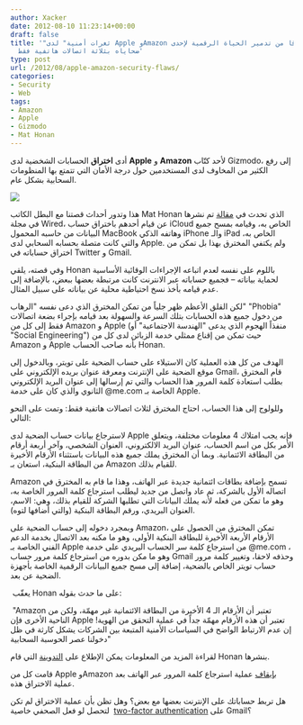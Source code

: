 ```yaml
---
author: Xacker
date: 2012-08-10 11:23:14+00:00
draft: false
title: '"ثغرات أمنية" لدى Apple وAmazon مكنت مخترقا من تدمير الحياة الرقمية لإحدى
  ضحاياه بثلاثة اتصالات هاتفية فقط'
type: post
url: /2012/08/apple-amazon-security-flaws/
categories:
- Security
- Web
tags:
- Amazon
- Apple
- Gizmodo
- Mat Honan
---
```


أدى **اختراق** الحسابات الشخضية لدى **Apple** و **Amazon** لأحد كتّاب Gizmodo، إلى رفع الكثير من المخاوف لدى المستخدمين حول درجة الأمان التي تتمتع بها المنظومات السحابية بشكل عام.




[![](https://www.it-scoop.com/wp-content/uploads/2012/08/hacker.jpg)
](https://www.it-scoop.com/wp-content/uploads/2012/08/hacker.jpg)




هذا وتدور أحداث قصتنا مع البطل الكاتب Mat Honan الذي تحدث في [مقالة](http://www.wired.com/gadgetlab/2012/08/apple-amazon-mat-honan-hacking/) تم نشرها في مجلة Wired، عن قيام أحدهم باختراق حساب iCloud الخاص به، وقيامه بمسح جميع البيانات من حاسبه المحمول MacBook وهاتفه الذكي iPhone والـ iPad الخاص به، والتي كانت متصلة بحسابه السحابي لدى Apple. ولم يكتفي المخترق بهذا بل تمكن من اختراق حساباته في Twitter و Gmail.




وفي قصته، يلقي Honan باللوم على نفسه لعدم اتباعه الإجراءات الوقائية الأساسية لحماية بياناته – فجميع حساباته عبر الانترنت كانت مرتبطة بعضها ببعض، بالإضافة إلى عدم قيامه بأخذ نسخ احتياطية محلية عن بياناته على سبيل المثال.




لكن القلق الأعظم ظهر جلياً من تمكن المخترق الذي دعى نفسه "الرهاب" "Phobia" من دخول جميع هذه الحسابات بتلك السرعة والسهولة بعد قيامه بإجراء بضعة اتصالات فقط إلى كل من Amazon و Apple (منفذاً الهجوم الذي يدعى "الهندسة الاجتماعية" أو "Social Engineering") حيث تمكن من إقناع ممثلي خدمة الزبائن لدى كل من Amazon و Apple بأنه صاحب الحساب Honan.




الهدف من كل هذه العملية كان الاستيلاء على حساب الضحية على تويتر، وبالدخول إلى موقع الضحية على الإنترنت ومعرفة عنوان بريده الإلكتروني على Gmail، قام المخترق بطلب استعادة كلمة المرور هذا الحساب والتي تم إرسالها إلى عنوان البريد الإلكتروني الثانوي والذي كان على خدمة @me.com الخاصة بـ Apple.




وللولوج إلى هذا الحساب، احتاج المخترق لثلاث اتصالات هاتفية فقط: وتمت على النحو التالي:




لاسترجاع بيانات حساب الضحية لدى Apple فإنه يجب امتلاك 4 معلومات مختلفة، ويتعلق الأمر بكل من اسم الحساب، عنوان البريد الالكتروني، العنوان الشخصي، وآخر أربعة أرقام من البطاقة الائتمانية. وبما أن المخترق يملك جميع هذه البيانات باستثناء الأرقام الأخيرة من البطاقة البنكية، استعان بـ Amazon للقيام بذلك.




Amazon تسمح بإضافة بطاقات ائتمانية جديدة عبر الهاتف، وهذا ما قام به المخترق في اتصاله الأول بالشركة، ثم عاد واتصل من جديد ليطلب استرجاع كلمة المرور الخاصة به، وهو ما تمكن من فعله لأنه يملك البيانات التي تطلبها الشركة للقيام بذلك، وهي: الاسم، العنوان البريدي، ورقم البطاقة البنكية (والتي أضافها لتوه).




وبمجرد دخوله إلى حساب الضحية على Amazon، تمكن المخترق من الحصول على الأرقام الأربعة الأخيرة للبطاقة البنكية الأولى، وهو ما مكنه بعد الاتصال بخدمة الدعم الفني الخاصة بـ Apple من استرجاع كلمة سر الحساب البريدي على خدمة @me.com ، وهو ما مكن بدوره من استرجاع كلمة مرور حساب Gmail وحذفه لاحقا، وتغيير كلمة مرور حساب تويتر الخاص بالضحية، إضافة إلى مسح جميع البيانات الرقمية الخاصة بأجهزة الضحية عن بعد.




 يعقّب Honan على ما حدث بقوله:




 "Amazon تعتبر أن الأرقام الـ 4 الأخيرة من البطاقة الائتمانية غير مهمّة، ولكن من الناحية الأخرى فإن Apple تعتبر أن هذه الأرقام مهمّة جداً في عملية التحقق من الهوية! إن عدم الارتباط الواضح في السياسات الأمنية المتبعة بين الشركات يشكل كارثة في ظل دخولنا عصر الحوسبة السحابية"




لقراءة المزيد من المعلومات يمكن الإطلاع على [التدوينة](http://www.emptyage.com/post/28679875595/yes-i-was-hacked-hard) التي قام Honan بنشرها.




قامت كل من Apple وAmazon [بإيقاف](http://www.guardian.co.uk/technology/blog/2012/aug/08/apple-amazon-patch-security?newsfeed=true) عملية استرجاع كلمة المرور عبر الهاتف بعد عملية الاختراق هذه.




هل تربط حساباتك على الإنترنت بعضها مع بعض؟ وهل تظن بأن عملية الاختراق لم تكن لتحصل لو فعل الصحفي خاصية  [two-factor authentication](http://www.mattcutts.com/blog/google-two-step-authentication/) على Gmail؟
